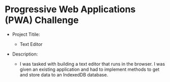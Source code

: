 # Progressive Web Applications (PWA) Challenge

- Project Titile:
  - Text Editor

- Description:
  - I was tasked with building a text editor that runs in the browser. I was given an existing application and had to implement methods to get and store data to an IndexedDB database. 
